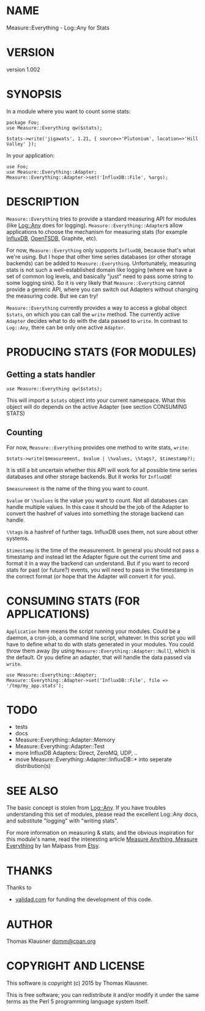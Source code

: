 # NAME

Measure::Everything - Log::Any for Stats

# VERSION

version 1.002

# SYNOPSIS

In a module where you want to count some stats:

    package Foo;
    use Measure::Everything qw($stats);

    $stats->write('jigawats', 1.21, { source=>'Plutonium', location=>'Hill Valley' });

In your application:

    use Foo;
    use Measure::Everything::Adapter;
    Measure::Everything::Adapter->set('InfluxDB::File', %args);

# DESCRIPTION

`Measure::Everything` tries to provide a standard measuring API for
modules (like [Log::Any](https://metacpan.org/pod/Log::Any) does for
logging). `Measure::Everything::Adapter`s allow applications to
choose the mechanism for measuring stats (for example
[InfluxDB](https://influxdb.com), [OpenTSDB](http://opentsdb.net/),
Graphite, etc).

For now, `Measure::Everything` only supports `InfluxDB`, because
that's what we're using. But I hope that other time series databases
(or other storage backends) can be added to `Measure::Everything`.
Unfortunately, measuring stats is not such a well-established domain
like logging (where we have a set of common log levels, and basically
"just" need to pass some string to some logging sink). So it is very
likely that `Measure::Everything` cannot provide a generic API, where
you can switch out Adapters without changing the measuring code. But
we can try!

`Measure::Everything` currently provides a way to access a global
object `$stats`, on which you can call the `write` method. The
currently active `Adapter` decides what to do with the data passed to
`write`. In contrast to `Log::Any`, there can be only one active
`Adapter`.

# PRODUCING STATS (FOR MODULES)

## Getting a stats handler

    use Measure::Everything qw($stats);

This will import a `$stats` object into your current namespace. What
this object will do depends on the active Adapter (see section
CONSUMING STATS)

## Counting

For now, `Measure::Everything` provides one method to write stats,
`write`:

    $stats->write($measurement, $value | \%values, \%tags?, $timestamp?);

It is still a bit uncertain whether this API will work for all
possible time series databases and other storage backends. But it
works for `InfluxDB`!

`$measurement` is the name of the thing you want to count.

`$value` or `\%values` is the value you want to count. Not all
databases can handle multiple values. In this case it should be the
job of the Adapter to convert the hashref of values into something the
storage backend can handle.

`\%tags` is a hashref of further tags. InfluxDB uses them, not sure
about other systems.

`$timestamp` is the time of the measurement. In general you should
not pass a timestamp and instead let the Adapter figure out the
current time and format it in a way the backend can understand. But if
you want to record stats for past (or future?) events, you will need
to pass in the timestamp in the correct format (or hope that the
Adapter will convert it for you).

# CONSUMING STATS (FOR APPLICATIONS)

`Application` here means the script running your modules. Could be a
daemon, a cron-job, a command line script, whatever. In this script
you will have to define what to do with stats generated in your
modules. You could throw them away (by using
`Measure::Everything::Adapter::Null`), which is the default. Or you
define an adapter, that will handle the data passed via `write`.

    use Measure::Everything::Adapter;
    Measure::Everything::Adapter->set('InfluxDB::File', file => '/tmp/my_app.stats');

# TODO

- tests
- docs
- Measure::Everything::Adapter::Memory
- Measure::Everything::Adapter::Test
- more InfluxDB Adapters: Direct, ZeroMQ, UDP, ..
- move Measure::Everything::Adapter::InfluxDB::\* into seperate distribution(s)

# SEE ALSO

The basic concept is stolen from
[Log::Any](https://metacpan.org/pod/Log::Any). If you have troubles
understanding this set of modules, please read the excellent Log::Any
docs, and substitute "logging" with "writing stats".

For more information on measuring & stats, and the obvious inspiration
for this module's name, read the interesting article [Measure
    Anything, Measure
    Everything](https://codeascraft.com/2011/02/15/measure-anything-measure-everything/)
    by Ian Malpass from [Etsy](http://etsy.com/).

# THANKS

Thanks to

- [validad.com](http://www.validad.com/) for funding the
development of this code.

# AUTHOR

Thomas Klausner <domm@cpan.org>

# COPYRIGHT AND LICENSE

This software is copyright (c) 2015 by Thomas Klausner.

This is free software; you can redistribute it and/or modify it under
the same terms as the Perl 5 programming language system itself.
